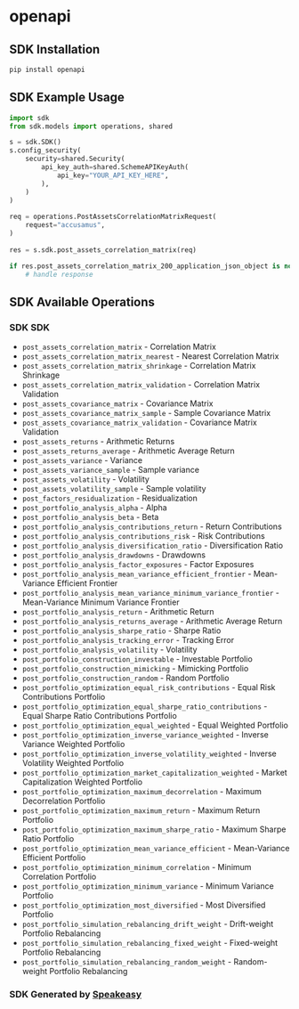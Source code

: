 # openapi

<!-- Start SDK Installation -->
## SDK Installation

```bash
pip install openapi
```
<!-- End SDK Installation -->

<!-- Start SDK Example Usage -->
## SDK Example Usage

```python
import sdk
from sdk.models import operations, shared

s = sdk.SDK()
s.config_security(
    security=shared.Security(
        api_key_auth=shared.SchemeAPIKeyAuth(
            api_key="YOUR_API_KEY_HERE",
        ),
    )
)
    
req = operations.PostAssetsCorrelationMatrixRequest(
    request="accusamus",
)
    
res = s.sdk.post_assets_correlation_matrix(req)

if res.post_assets_correlation_matrix_200_application_json_object is not None:
    # handle response
```
<!-- End SDK Example Usage -->

<!-- Start SDK Available Operations -->
## SDK Available Operations

### SDK SDK

* `post_assets_correlation_matrix` - Correlation Matrix
* `post_assets_correlation_matrix_nearest` - Nearest Correlation Matrix
* `post_assets_correlation_matrix_shrinkage` - Correlation Matrix Shrinkage
* `post_assets_correlation_matrix_validation` - Correlation Matrix Validation
* `post_assets_covariance_matrix` - Covariance Matrix
* `post_assets_covariance_matrix_sample` - Sample Covariance Matrix
* `post_assets_covariance_matrix_validation` - Covariance Matrix Validation
* `post_assets_returns` - Arithmetic Returns
* `post_assets_returns_average` - Arithmetic Average Return
* `post_assets_variance` - Variance
* `post_assets_variance_sample` - Sample variance
* `post_assets_volatility` - Volatility
* `post_assets_volatility_sample` - Sample volatility
* `post_factors_residualization` - Residualization
* `post_portfolio_analysis_alpha` - Alpha
* `post_portfolio_analysis_beta` - Beta
* `post_portfolio_analysis_contributions_return` - Return Contributions
* `post_portfolio_analysis_contributions_risk` - Risk Contributions
* `post_portfolio_analysis_diversification_ratio` - Diversification Ratio
* `post_portfolio_analysis_drawdowns` - Drawdowns
* `post_portfolio_analysis_factor_exposures` - Factor Exposures
* `post_portfolio_analysis_mean_variance_efficient_frontier` - Mean-Variance Efficient Frontier
* `post_portfolio_analysis_mean_variance_minimum_variance_frontier` - Mean-Variance Minimum Variance Frontier
* `post_portfolio_analysis_return` - Arithmetic Return
* `post_portfolio_analysis_returns_average` - Arithmetic Average Return
* `post_portfolio_analysis_sharpe_ratio` - Sharpe Ratio
* `post_portfolio_analysis_tracking_error` - Tracking Error
* `post_portfolio_analysis_volatility` - Volatility
* `post_portfolio_construction_investable` - Investable Portfolio
* `post_portfolio_construction_mimicking` - Mimicking Portfolio
* `post_portfolio_construction_random` - Random Portfolio
* `post_portfolio_optimization_equal_risk_contributions` - Equal Risk Contributions Portfolio
* `post_portfolio_optimization_equal_sharpe_ratio_contributions` - Equal Sharpe Ratio Contributions Portfolio
* `post_portfolio_optimization_equal_weighted` - Equal Weighted Portfolio
* `post_portfolio_optimization_inverse_variance_weighted` - Inverse Variance Weighted Portfolio
* `post_portfolio_optimization_inverse_volatility_weighted` - Inverse Volatility Weighted Portfolio
* `post_portfolio_optimization_market_capitalization_weighted` - Market Capitalization Weighted Portfolio
* `post_portfolio_optimization_maximum_decorrelation` - Maximum Decorrelation Portfolio
* `post_portfolio_optimization_maximum_return` - Maximum Return Portfolio
* `post_portfolio_optimization_maximum_sharpe_ratio` - Maximum Sharpe Ratio Portfolio
* `post_portfolio_optimization_mean_variance_efficient` - Mean-Variance Efficient Portfolio
* `post_portfolio_optimization_minimum_correlation` - Minimum Correlation Portfolio
* `post_portfolio_optimization_minimum_variance` - Minimum Variance Portfolio
* `post_portfolio_optimization_most_diversified` - Most Diversified Portfolio
* `post_portfolio_simulation_rebalancing_drift_weight` - Drift-weight Portfolio Rebalancing
* `post_portfolio_simulation_rebalancing_fixed_weight` - Fixed-weight Portfolio Rebalancing
* `post_portfolio_simulation_rebalancing_random_weight` - Random-weight Portfolio Rebalancing

<!-- End SDK Available Operations -->

### SDK Generated by [Speakeasy](https://docs.speakeasyapi.dev/docs/using-speakeasy/client-sdks)
